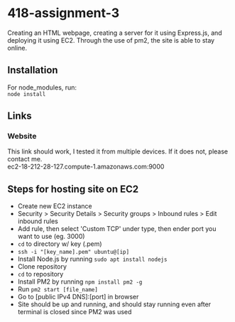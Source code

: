 # 418-assignment-3
Creating an HTML webpage, creating a server for it using Express.js, and deploying it using EC2. Through the use of pm2, the site is able to stay online.

## Installation
For node_modules, run:  
`node install`

## Links
### Website
This link should work, I tested it from multiple devices. If it does not, please contact me.  
ec2-18-212-28-127.compute-1.amazonaws.com:9000 

## Steps for hosting site on EC2
- Create new EC2 instance
- Security > Security Details > Security groups > Inbound rules > Edit inbound rules
- Add rule, then select 'Custom TCP' under type, then ender port you want to use (eg. 3000)
- `cd` to directory w/ key (.pem)
- `ssh -i "[key_name].pem" ubuntu@[ip]`
- Install Node.js by running `sudo apt install nodejs`
- Clone repository
- `cd` to repository
- Install PM2 by running `npm install pm2 -g`
- Run `pm2 start [file_name]`
- Go to [public IPv4 DNS]:[port] in browser
- Site should be up and running, and should stay running even after terminal is closed since PM2 was used
